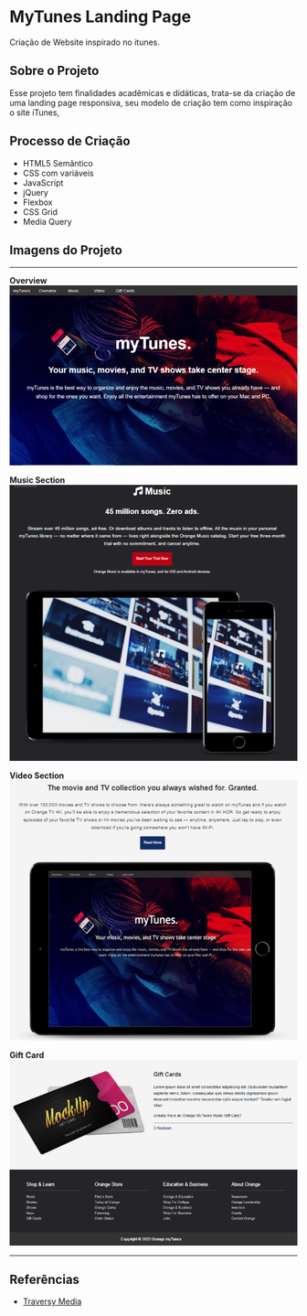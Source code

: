 # MyTunes Landing Page
Criação de Website inspirado no itunes.

## Sobre o Projeto
Esse projeto tem finalidades acadêmicas e didáticas, trata-se da criação de uma landing page responsiva, seu modelo de criação tem como inspiração o site  iTunes, 

## Processo de Criação

- HTML5 Semântico
- CSS com variáveis
- JavaScript
- jQuery
- Flexbox
- CSS Grid
- Media Query
  

## Imagens do Projeto
---
 **Overview**
![foto de Overview](./img/Overview.png)

**Music Section**
![Seção de música](./img/Music%20section.png)

**Video Section**
![Seção de vídeo](./img/Video%20Section.png)

**Gift Card**
![Gift Card](./img/Gift%20Card.png)

---

## Referências
 - [Traversy Media](https://www.youtube.com/watch?v=4sosXZsdy-s&t=194s)

